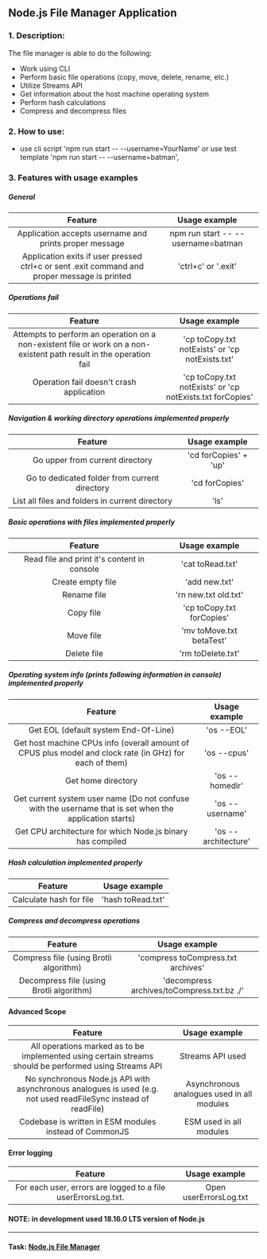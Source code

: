 ## Node.js File Manager Application
### 1. Description:
The file manager is able to do the following:
- Work using CLI
- Perform basic file operations (copy, move, delete, rename, etc.)
- Utilize Streams API
- Get information about the host machine operating system
- Perform hash calculations
- Compress and decompress files

### 2. How to use:
+ use cli script 'npm run start -- --username=YourName' or use test template 'npm run start -- --username=batman',

### 3. Features with usage examples
##### General
| Feature | Usage example |
| :---: | :---: |
| Application accepts username and prints proper message | npm run start -- --username=batman |
| Application exits if user pressed ctrl+c or sent .exit command and proper message is printed | 'ctrl+c' or '.exit' |
##### Operations fail
| Feature | Usage example |
| :---: | :---: |
| Attempts to perform an operation on a non-existent file or work on a non-existent path result in the operation fail | 'cp toCopy.txt notExists' or 'cp notExists.txt' |
| Operation fail doesn't crash application | 'cp toCopy.txt notExists' or 'cp notExists.txt forCopies' |
##### Navigation & working directory operations implemented properly
| Feature | Usage example |
| :---: | :---: |
| Go upper from current directory | 'cd forCopies' + 'up' |
| Go to dedicated folder from current directory | 'cd forCopies' |
| List all files and folders in current directory | 'ls' |
##### Basic operations with files implemented properly
| Feature | Usage example |
| :---: | :---: |
| Read file and print it's content in console | 'cat toRead.txt' |
| Create empty file | 'add new.txt' |
| Rename file | 'rn new.txt old.txt' |
| Copy file | 'cp toCopy.txt forCopies' |
| Move file | 'mv toMove.txt betaTest' |
| Delete file | 'rm toDelete.txt' |
##### Operating system info (prints following information in console) implemented properly
| Feature | Usage example |
| :---: | :---: |
| Get EOL (default system End-Of-Line) | 'os --EOL' |
| Get host machine CPUs info (overall amount of CPUS plus model and clock rate (in GHz) for each of them) | 'os --cpus' |
| Get home directory | 'os --homedir' |
| Get current system user name (Do not confuse with the username that is set when the application starts) | 'os --username' |
| Get CPU architecture for which Node.js binary has compiled | 'os --architecture' |
##### Hash calculation implemented properly
| Feature | Usage example |
| :---: | :---: |
| Calculate hash for file | 'hash toRead.txt' |
##### Compress and decompress operations
| Feature | Usage example |
| :---: | :---: |
| Compress file (using Brotli algorithm) | 'compress toCompress.txt archives' |
| Decompress file (using Brotli algorithm) | 'decompress archives/toCompress.txt.bz ./' |
#### Advanced Scope
| Feature | Usage example |
| :---: | :---: |
| All operations marked as to be implemented using certain streams should be performed using Streams API | Streams API used |
| No synchronous Node.js API with asynchronous analogues is used (e.g. not used readFileSync instead of readFile) | Asynchronous analogues used in all modules |
| Codebase is written in ESM modules instead of CommonJS | ESM used in all modules |
#### Error logging
| Feature | Usage example |
| :---: | :---: |
| For each user, errors are logged to a file userErrorsLog.txt. | Open userErrorsLog.txt |

#### NOTE: in development used 18.16.0 LTS version of Node.js

---------------------------

#### Task: [Node.js File Manager](https://github.com/AlreadyBored/nodejs-assignments/blob/main/assignments/file-manager/assignment.md)
